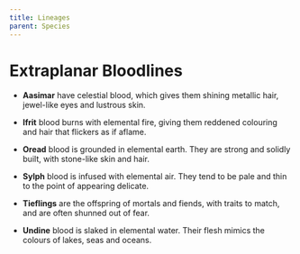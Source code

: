 ```yaml
---
title: Lineages
parent: Species
---
```


# Extraplanar Bloodlines
* **Aasimar** have celestial blood, which gives them shining metallic hair, jewel-like eyes and lustrous skin.

* **Ifrit** blood burns with elemental fire, giving them reddened colouring and hair that flickers as if aflame.

* **Oread** blood is grounded in elemental earth. They are strong and solidly built, with stone-like skin and hair.

* **Sylph** blood is infused with elemental air. They tend to be pale and thin to the point of appearing delicate.

* **Tieflings** are the offspring of mortals and fiends, with traits to match, and are often shunned out of fear.

* **Undine** blood is slaked in elemental water. Their flesh mimics the colours of lakes, seas and oceans.
